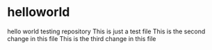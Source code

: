 # helloworld
hello world testing repository
This is just a test file
This is the second change in this file
This is the third change in this file
